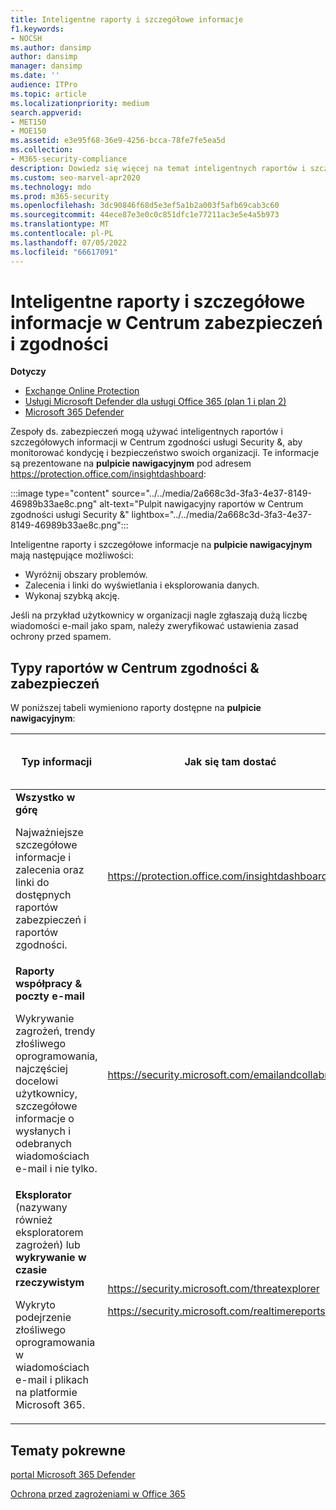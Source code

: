 ```yaml
---
title: Inteligentne raporty i szczegółowe informacje
f1.keywords:
- NOCSH
ms.author: dansimp
author: dansimp
manager: dansimp
ms.date: ''
audience: ITPro
ms.topic: article
ms.localizationpriority: medium
search.appverid:
- MET150
- MOE150
ms.assetid: e3e95f68-36e9-4256-bcca-78fe7fe5ea5d
ms.collection:
- M365-security-compliance
description: Dowiedz się więcej na temat inteligentnych raportów i szczegółowych informacji oraz sposobu ich używania do wyświetlania i eksplorowania danych oraz wykonywania szybkich działań.
ms.custom: seo-marvel-apr2020
ms.technology: mdo
ms.prod: m365-security
ms.openlocfilehash: 3dc90846f68d5e3ef5a1b2a003f5afb69cab3c60
ms.sourcegitcommit: 44ece87e3e0c0c851dfc1e77211ac3e5e4a5b973
ms.translationtype: MT
ms.contentlocale: pl-PL
ms.lasthandoff: 07/05/2022
ms.locfileid: "66617091"
---
```

# <a name="smart-reports-and-insights-in-the-security--compliance-center"></a>Inteligentne raporty i szczegółowe informacje w Centrum zabezpieczeń i zgodności

**Dotyczy**
- [Exchange Online Protection](exchange-online-protection-overview.md)
- [Usługi Microsoft Defender dla usługi Office 365 (plan 1 i plan 2)](defender-for-office-365.md)
- [Microsoft 365 Defender](../defender/microsoft-365-defender.md)

Zespoły ds. zabezpieczeń mogą używać inteligentnych raportów i szczegółowych informacji w Centrum zgodności usługi Security &, aby monitorować kondycję i bezpieczeństwo swoich organizacji. Te informacje są prezentowane na **pulpicie nawigacyjnym** pod adresem <https://protection.office.com/insightdashboard>:

:::image type="content" source="../../media/2a668c3d-3fa3-4e37-8149-46989b33ae8c.png" alt-text="Pulpit nawigacyjny raportów w Centrum zgodności usługi Security &" lightbox="../../media/2a668c3d-3fa3-4e37-8149-46989b33ae8c.png":::

Inteligentne raporty i szczegółowe informacje na **pulpicie nawigacyjnym** mają następujące możliwości:

- Wyróżnij obszary problemów.
- Zalecenia i linki do wyświetlania i eksplorowania danych.
- Wykonaj szybką akcję.

Jeśli na przykład użytkownicy w organizacji nagle zgłaszają dużą liczbę wiadomości e-mail jako spam, należy zweryfikować ustawienia zasad ochrony przed spamem.

## <a name="types-of-reports-in-the-security--compliance-center"></a>Typy raportów w Centrum zgodności & zabezpieczeń

W poniższej tabeli wymieniono raporty dostępne na **pulpicie nawigacyjnym**:

|Typ informacji|Jak się tam dostać|Gdzie się udać, aby dowiedzieć się więcej|
|---|---|---|
|**Wszystko w górę** <p> Najważniejsze szczegółowe informacje i zalecenia oraz linki do dostępnych raportów zabezpieczeń i raportów zgodności.|<https://protection.office.com/insightdashboard>|[Raporty w Centrum zgodności & zabezpieczeń](../../compliance/reports-in-security-and-compliance.md)|
|**Raporty współpracy & poczty e-mail** <p> Wykrywanie zagrożeń, trendy złośliwego oprogramowania, najczęściej docelowi użytkownicy, szczegółowe informacje o wysłanych i odebranych wiadomościach e-mail i nie tylko.|<https://security.microsoft.com/emailandcollabreport>|[Wyświetlanie raportów zabezpieczeń poczty e-mail](view-email-security-reports.md) <p> [Wyświetlanie raportów dla Ochrona usługi Office 365 w usłudze Defender](view-reports-for-mdo.md)|
|**Eksplorator** (nazywany również eksploratorem zagrożeń) lub **wykrywanie w czasie rzeczywistym** <p> Wykryto podejrzenie złośliwego oprogramowania w wiadomościach e-mail i plikach na platformie Microsoft 365.|<https://security.microsoft.com/threatexplorer> <p> <https://security.microsoft.com/realtimereports>|[Eksplorator zagrożeń (lub wykrywanie w czasie rzeczywistym)](threat-explorer.md)|

## <a name="related-topics"></a>Tematy pokrewne

[portal Microsoft 365 Defender](../defender/microsoft-365-defender-portal.md)

[Ochrona przed zagrożeniami w Office 365](protect-against-threats.md)
